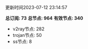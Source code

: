 更新时间2023-07-12 23:14:57

**总订阅: 73**
**总节点: 964**
**有效节点: 340**
- v2ray节点: 282
- trojan节点: 50
- ss节点: 8
